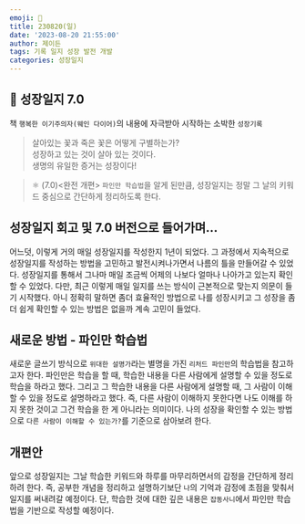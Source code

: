 ```yaml
---
emoji: 🌱
title: 230820(일)
date: '2023-08-20 21:55:00'
author: 제이든
tags: 기록 일지 성장 발전 개발
categories: 성장일지
---
```


## 🚤 성장일지 7.0

책 `행복한 이기주의자(웨인 다이어)`의 내용에 자극받아 시작하는 소박한 `성장기록`

> 살아있는 꽃과 죽은 꽃은 어떻게 구별하는가?<br/>
> 성장하고 있는 것이 살아 있는 것이다.<br/>
> 생명의 유일한 증거는 성장이다!

> ⚛ (7.0)<완전 개편> `파인만 학습법`을 알게 된만큼, 성장일지는 정말 그 날의 키워드 중심으로 간단하게 정리하도록 한다.

## 성장일지 회고 및 7.0 버전으로 들어가며...

어느덧, 이렇게 거의 매일 성장일지를 작성한지 1년이 되었다. 그 과정에서 지속적으로 성장일지를 작성하는 방법을 고민하고 발전시켜나가면서 나름의 틀을 만들어갈 수 있었다. 성장일지를 통해서 그나마 매일 조금씩 어제의 나보다 얼마나 나아가고 있는지 확인할 수 있었다. 다만, 최근 이렇게 매일 일지를 쓰는 방식이 근본적으로 맞는지 의문이 들기 시작했다. 아니 정확히 말하면 좀더 효율적인
방법으로 나를 성장시키고 그 성장을 좀더 쉽게 확인할 수 있는 방법은 없을까 계속 고민이 들었다.

## 새로운 방법 - 파인만 학습법

새로운 글쓰기 방식으로 `위대한 설명가`라는 별명을 가진 `리처드 파인만`의 학습법을 참고하고자 한다. 파인만은 학습을 할 때, 학습한 내용을 다른 사람에게 설명할 수 있을 정도로 학습을 하라고 했다. 그리고 그 학습한 내용을 다른 사람에게 설명할 때, 그 사람이 이해할 수 있을 정도로 설명하라고 했다. 즉, 다른 사람이 이해하지 못한다면 나도 이해를 하지 못한 것이고 그건 학습을 한 게 아니라는
의미이다. 나의 성장을 확인할 수 있는 방법으로 `다른 사람이 이해할 수 있는가?`를 기준으로 삼아보려 한다.

## 개편안

앞으로 성장일지는 그날 학습한 키워드와 하루를 마무리하면서의 감정을 간단하게 정리하려 한다. 즉, 공부한 개념을 정리하고 설명하기보단
`나`의 기억과 감정에 초점을 맞춰서 일지를 써내려갈 예정이다. 단, 학습한 것에 대한 깊은 내용은 `잡동사니`에서 파인만 학습법을 기반으로 작성할 예정이다.

```toc

```
